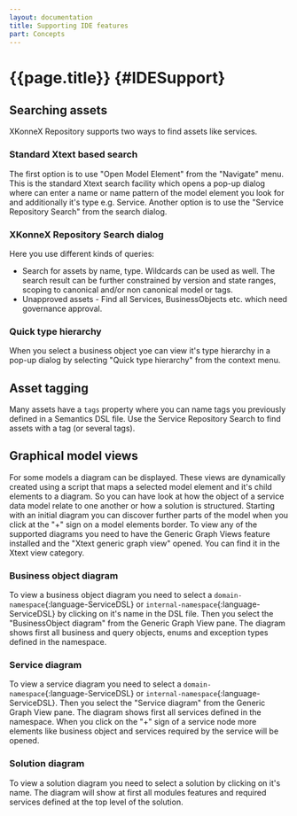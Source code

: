 ```yaml
---
layout: documentation
title: Supporting IDE features
part: Concepts
---
```

# {{page.title}} {#IDESupport}

## Searching assets

XKonneX Repository supports two ways to find assets like services.

### Standard Xtext based search

The first option is to use "Open Model Element" from the "Navigate" menu. This is the standard Xtext search facility which opens a pop-up dialog where can enter a name or name pattern of the model element you look for and additionally it's type e.g. Service. Another option is to use the "Service Repository Search" from the search dialog.

### XKonneX Repository Search dialog

Here you use different kinds of queries:

* Search for assets by name, type. Wildcards can be used as well. The search result can be further constrained by version and state ranges, scoping to canonical and/or non canonical model or tags.
* Unapproved assets - Find all Services, BusinessObjects etc. which need governance approval.


### Quick type hierarchy

When you select a business object yoe can view it's type hierarchy in a pop-up dialog by selecting "Quick type hierarchy" from the context menu.


## Asset tagging

Many assets have a <code>tags</code> property where you can name tags you previously defined in a Semantics DSL file. Use the Service Repository Search to find assets with a tag (or several tags).

## Graphical model views

For some models a diagram can be displayed. These views are dynamically created using a script that maps a selected model element and it's child elements to a diagram. So you can have look at how the object of a service data model relate to one another or how a solution is structured. Starting with an initial diagram you can discover further parts of the model when you click at the "+" sign on a model elements border.
To view any of the supported diagrams you need to have the Generic Graph Views feature installed and the "Xtext generic graph view" opened. You can find it in the Xtext view category.

### Business object diagram

To view a business object diagram you need to select a `domain-namespace`{:language-ServiceDSL} or `internal-namespace`{:language-ServiceDSL} by clicking on it's name in the DSL file. Then you select the "BusinessObject diagram" from the Generic Graph View pane. The diagram shows first all business and query objects, enums and exception types defined in the namespace.

### Service diagram

To view a service diagram you need to select a `domain-namespace`{:language-ServiceDSL} or `internal-namespace`{:language-ServiceDSL}. Then you select the "Service diagram" from the Generic Graph View pane. The diagram shows first all services defined in the namespace. When you click on the "+" sign of a service node more elements like business object and services required by the service will be opened.


### Solution diagram

To view a solution diagram you need to select a solution by clicking on it's name. The diagram will show at first all modules features and required services defined at the top level of the solution.
